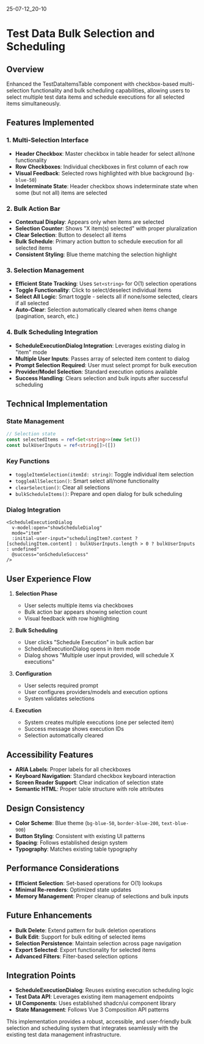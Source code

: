 25-07-12_20-10

# Test Data Bulk Selection and Scheduling

## Overview
Enhanced the TestDataItemsTable component with checkbox-based multi-selection functionality and bulk scheduling capabilities, allowing users to select multiple test data items and schedule executions for all selected items simultaneously.

## Features Implemented

### 1. Multi-Selection Interface
- **Header Checkbox**: Master checkbox in table header for select all/none functionality
- **Row Checkboxes**: Individual checkboxes in first column of each row
- **Visual Feedback**: Selected rows highlighted with blue background (`bg-blue-50`)
- **Indeterminate State**: Header checkbox shows indeterminate state when some (but not all) items are selected

### 2. Bulk Action Bar
- **Contextual Display**: Appears only when items are selected
- **Selection Counter**: Shows "X item(s) selected" with proper pluralization
- **Clear Selection**: Button to deselect all items
- **Bulk Schedule**: Primary action button to schedule execution for all selected items
- **Consistent Styling**: Blue theme matching the selection highlight

### 3. Selection Management
- **Efficient State Tracking**: Uses `Set<string>` for O(1) selection operations
- **Toggle Functionality**: Click to select/deselect individual items
- **Select All Logic**: Smart toggle - selects all if none/some selected, clears if all selected
- **Auto-Clear**: Selection automatically cleared when items change (pagination, search, etc.)

### 4. Bulk Scheduling Integration
- **ScheduleExecutionDialog Integration**: Leverages existing dialog in "item" mode
- **Multiple User Inputs**: Passes array of selected item content to dialog
- **Prompt Selection Required**: User must select prompt for bulk execution
- **Provider/Model Selection**: Standard execution options available
- **Success Handling**: Clears selection and bulk inputs after successful scheduling

## Technical Implementation

### State Management
```typescript
// Selection state
const selectedItems = ref<Set<string>>(new Set())
const bulkUserInputs = ref<string[]>([])
```

### Key Functions
- `toggleItemSelection(itemId: string)`: Toggle individual item selection
- `toggleAllSelection()`: Smart select all/none functionality
- `clearSelection()`: Clear all selections
- `bulkScheduleItems()`: Prepare and open dialog for bulk scheduling

### Dialog Integration
```vue
<ScheduleExecutionDialog 
  v-model:open="showScheduleDialog" 
  mode="item"
  :initial-user-input="schedulingItem?.content ? [schedulingItem.content] : bulkUserInputs.length > 0 ? bulkUserInputs : undefined"
  @success="onScheduleSuccess" 
/>
```

## User Experience Flow

1. **Selection Phase**
   - User selects multiple items via checkboxes
   - Bulk action bar appears showing selection count
   - Visual feedback with row highlighting

2. **Bulk Scheduling**
   - User clicks "Schedule Execution" in bulk action bar
   - ScheduleExecutionDialog opens in item mode
   - Dialog shows "Multiple user input provided, will schedule X executions"

3. **Configuration**
   - User selects required prompt
   - User configures providers/models and execution options
   - System validates selections

4. **Execution**
   - System creates multiple executions (one per selected item)
   - Success message shows execution IDs
   - Selection automatically cleared

## Accessibility Features
- **ARIA Labels**: Proper labels for all checkboxes
- **Keyboard Navigation**: Standard checkbox keyboard interaction
- **Screen Reader Support**: Clear indication of selection state
- **Semantic HTML**: Proper table structure with role attributes

## Design Consistency
- **Color Scheme**: Blue theme (`bg-blue-50`, `border-blue-200`, `text-blue-900`)
- **Button Styling**: Consistent with existing UI patterns
- **Spacing**: Follows established design system
- **Typography**: Matches existing table typography

## Performance Considerations
- **Efficient Selection**: Set-based operations for O(1) lookups
- **Minimal Re-renders**: Optimized state updates
- **Memory Management**: Proper cleanup of selections and bulk inputs

## Future Enhancements
- **Bulk Delete**: Extend pattern for bulk deletion operations
- **Bulk Edit**: Support for bulk editing of selected items
- **Selection Persistence**: Maintain selection across page navigation
- **Export Selected**: Export functionality for selected items
- **Advanced Filters**: Filter-based selection options

## Integration Points
- **ScheduleExecutionDialog**: Reuses existing execution scheduling logic
- **Test Data API**: Leverages existing item management endpoints
- **UI Components**: Uses established shadcn/ui component library
- **State Management**: Follows Vue 3 Composition API patterns

This implementation provides a robust, accessible, and user-friendly bulk selection and scheduling system that integrates seamlessly with the existing test data management infrastructure.
